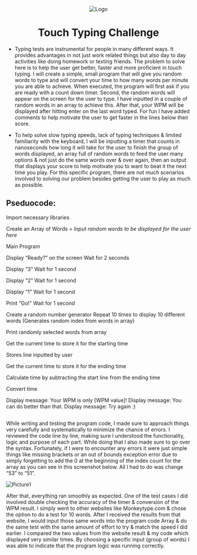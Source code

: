 <p align="center">
<img src="https://i.imgur.com/076a7RX.pngg" alt="Logo"/>
</p>

<h1 align="center">Touch Typing Challenge</h1>


- Typing tests are instrumental for people in many different ways. It provides advantages in not just work related things but also day to day activities like doing homework or texting friends. The problem to solve here is to help the user get better, faster and more proficient in touch typing. I will create a simple, small program that will give you random words to type and will convert your time to how many words per minute you are able to achieve. When executed, the program will first ask if you are ready with a count down timer. Second, the random words will appear on the screen for the user to type. I have inputted in a couple of random words in an array to achieve this. After that, your WPM will be displayed after hitting enter on the last word typed. For fun I have added comments to help motivate the user to get faster in the lines below their score.

- To help solve slow typing speeds, lack of typing techniques & limited familiarity with the keyboard, I will be inputting a timer that counts in nanoseconds how long it will take for the user to finish the group of words displayed, an array full of random words to feed the user many options & not just do the same words over & over again, then an output that displays your score to help motivate you to want to beat it the next time you play. For this specific program, there are not much scenarios involved to solving our problem besides getting the user to play as much as possible. 

<h2>Pseduocode:</h2>

Import necessary libraries

Create an Array of Words = *Input random words to be displayed for the user here*

Main Program

Display “Ready?” on the screen
Wait for 2 seconds 

Display “3” 
Wait for 1 second

Display “2”
Wait for 1 second

Display “1”
Wait for 1 second

Print “Go!”
Wait for 1 second

Create a random number generator 
Repeat 10 times to display 10 different words
(Generates random index from words in array)

Print randomly selected words from array

Get the current time to store it for the starting time

Stores line inputted by user 

Get the current time to store it for the ending time

Calculate time by subtracting the start line from the ending time

Convert time

Display message: Your WPM is only [WPM value]! 
Display message: You can do better than that.
Display message: Try again :)


<h2></h2>

While writing and testing the program code, I made sure to approach things very carefully and systematically to minimize the chance of errors. 
I reviewed the code line by line, making sure I understood the functionality, logic and purpose of each part. While doing that I also made sure to go over the syntax. 
Fortunately, if I were to encounter any errors it were just simple things like missing brackets or an out of bounds exception error due to simply forgetting to add the 0 at the beginning of the index count for the array as you can see in this screenshot below. All I had to do was change “53” to “51”.

![Picture1](https://github.com/Emq17/Touch-Typing/assets/147126755/09b5ee5a-5036-43d0-96a2-54856a37fef6)

After that, everything ran smoothly as expected. 
One of the test cases I did involved double checking the accuracy of the timer & conversion of the WPM result. I simply went to other websites like Monkeytype.com & chose the option to do a test for 10 words. After I received the results from that website, I would input those same words into the program code Array & do the same test with the same amount of effort to try & match the speed I did earlier. I compared the two values from the website result & my code which displayed very similar times. By choosing a specific input (group of words) I was able to indicate that the program logic was running correctly.
